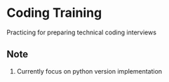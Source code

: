 # Coding Training
Practicing for preparing technical coding interviews

## Note

1. Currently focus on python version implementation
